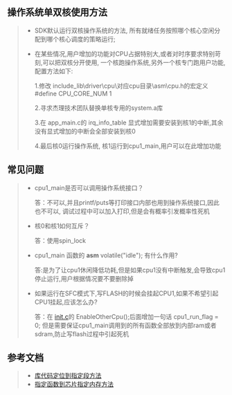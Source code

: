 ﻿## 			操作系统单双核使用方法

> * SDK默认运行双核操作系统的方法, 所有就绪任务按照哪个核心空闲分配到哪个核心调度的策略运行;
>
>   
>
> * 在某些情况,用户增加的功能对CPU占据特别大,或者对时序要求特别苛刻,可以把双核分开使用, 一个核跑操作系统,另外一个核专门跑用户功能,配置方法如下:
>
>   1.修改 include_lib\driver\cpu\对应cpu目录\asm\cpu.h的宏定义 #define CPU_CORE_NUM     1
>
>   2.寻求杰理技术团队替换单核专用的system.a库
>
>   3.在 app_main.c的 irq_info_table 显式增加需要安装到核1的中断,其余没有显式增加的中断会全部安装到核0
>
>   4.最后核0运行操作系统, 核1运行到cpu1_main,用户可以在此增加功能
>
>   
>

## 常见问题

> * cpu1_main是否可以调用操作系统接口？
>
>   答：不可以,并且printf/puts等打印接口内部也用到操作系统接口,因此也不可以, 调试过程中可以加入打印,但是会有概率引发概率性死机
>
>   
>
> * 核0和核1如何互斥？
>
>   答：使用spin_lock
>
>   
>
> * cpu1_main 函数的 __asm__ volatile("idle"); 有什么作用?
>
>   答:是为了让cpu1休闲降低功耗,但是如果cpu1没有中断触发,会导致cpu1停止运行,用户根据情况要不要删除掉
>
>   
>
> * 如果运行在SFC模式下,写FLASH的时候会挂起CPU1,如果不希望引起CPU1挂起,应该怎么办?
>
>   答：在 [init.c](../../../../apps/common/system/init.c)的 EnableOtherCpu();后面增加一句话 cpu1_run_flag = 0;
>   	但是需要保证cpu1_main调用到的所有函数全部放到内部ram或者sdram,防止写flash过程中引起死机

## 参考文档

> * [库代码定位到指定段方法](../../../../apps/common/example/库代码定位到指定段方法/readme.md)
> * [指定函数到芯片指定内存方法](../../../../apps/common/example/芯片内存使用)


